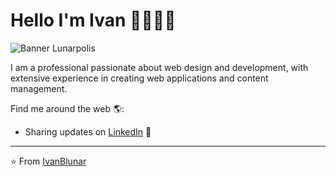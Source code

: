 # Hello I'm Ivan 👋🏾🧑‍💻
![Banner Lunarpolis](https://github.com/IvanBlunar/lunarpolis/assets/165439989/a9a64da2-46bb-41c2-8752-85abef1136b2)

I am a professional passionate about web design and development, with extensive experience in creating web applications and content management.

Find me around the web 🌎:
- Sharing updates on <a href="https://www.linkedin.com/in/ivan-humberto-bello-sandoval-15ba481a9/">LinkedIn</a> 💼


---
⭐️ From [IvanBlunar](https://github.com/IvanBlunar)
